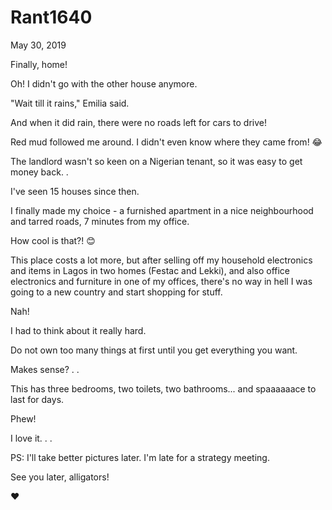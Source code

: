 # Rant1640


May 30, 2019

Finally, home!

Oh! I didn't go with the other house anymore.

"Wait till it rains," Emilia said.

And when it did rain, there were no roads left for cars to drive!

Red mud followed me around. I didn't even know where they came from! 😂

The landlord wasn't so keen on a Nigerian tenant, so it was easy to get money back. 
.

I've seen 15 houses since then. 

I finally made my choice - a furnished apartment in a nice neighbourhood and tarred roads, 7 minutes from my office.

How cool is that?! 😊

This place costs a lot more, but after selling off my household electronics and items in Lagos in two homes (Festac and Lekki), and also office electronics and furniture in one of my offices, there's no way in hell I was going to a new country and start shopping for stuff. 

Nah!

I had to think about it really hard.

Do not own too many things at first until you get everything you want.

Makes sense?
.
.

This has three bedrooms, two toilets, two bathrooms... and spaaaaaace to last for days.

Phew!

I love it.
.
.

PS: I'll take better pictures later. I'm late for a strategy meeting. 

See you later, alligators!

❤